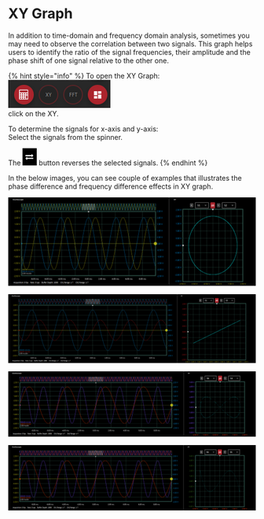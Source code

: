 # XY Graph

In addition to time-domain and frequency domain analysis, sometimes you may need to observe the correlation between two signals. This graph helps users to identify the ratio of the signal frequencies, their amplitude and the phase shift of one signal relative to the other one.

{% hint style="info" %}
To open the XY Graph:  
   ![](../../../../.gitbook/assets/image%20%28116%29.png)   
    click on the XY.

To determine the signals for x-axis and y-axis:  
    Select the signals from the spinner.

The ![](../../../../.gitbook/assets/image%20%2828%29.png) button reverses the selected signals. 
{% endhint %}

In the below images, you can see couple of examples that illustrates the phase difference and frequency difference effects in XY graph.

![2 signals with the same frequency and 90 degree phase shift](../../../../.gitbook/assets/image%20%2827%29.png)

![2 signals with the same frequency and 0 degree phase difference](../../../../.gitbook/assets/image%20%2817%29.png)

![The frequency of y-axis signal is two times the frequency of x-axis signal and 0 degree phase difference ](../../../../.gitbook/assets/image%20%2837%29.png)

![The frequency of y-axis signal is three times the frequency of x-axis signal and 0 degree phase difference ](../../../../.gitbook/assets/image%20%28146%29.png)

